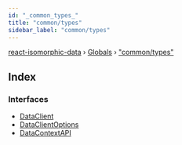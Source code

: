 ```yaml
---
id: "_common_types_"
title: "common/types"
sidebar_label: "common/types"
---
```


[react-isomorphic-data](../index.md) › [Globals](../globals.md) › ["common/types"](_common_types_.md)

## Index

### Interfaces

* [DataClient](../interfaces/_common_types_.dataclient.md)
* [DataClientOptions](../interfaces/_common_types_.dataclientoptions.md)
* [DataContextAPI](../interfaces/_common_types_.datacontextapi.md)
